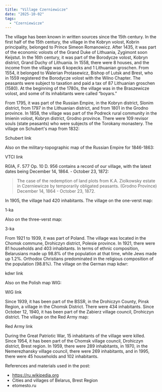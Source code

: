 ```yaml
---
title: "Village Czerniewicze"
date: "2025-10-02"
tags: 
  - "Czerniewicze"
---
```


The village has been known in written sources since the 15th century. In the first half of the 15th century, the village in the Kobryn volost, Kobrin principality, belonged to Prince Simeon Romanowicz. After 1435, it was part of the economic volosts of the Grand Duke of Lithuania, Zygimont soon Keijstut. In the 16th century, it was part of the Borodycze volost, Kobryn district, Grand Duchy of Lithuania. In 1558, there were 8 houses, and the income from the village was 6 kopecks and 1 Lithuanian groschen. From 1554, it belonged to Walerian Protasewicz, Bishop of Lutsk and Brest, who in 1559 registered the Borodycze volost with the Wilno Chapter. The peasants were subject to taxation and paid a tax of 87 Lithuanian groschen (1580). At the beginning of the 1780s, the village was in the Braszewicze volost, and some of its inhabitants were called “boyars.”

From 1795, it was part of the Russian Empire, in the Kobryn district, Slonim district, from 1797 in the Lithuanian district, and from 1801 in the Grodno province. In 1858, the village was part of the Podreck rural community in the Imienin volost, Kobryn district, Grodno province. There were 109 revisor souls (state peasants) who were subjects of the Torokany monastery. The village on Schubert's map from 1832:

Schubert link

Also on the military-topographic map of the Russian Empire for 1846-1863:

VTCI link

RGIA, F. 577 Op. 10 D. 956 contains a record of our village, with the latest dates being December 14, 1864. - October 23, 1872:

> The case of the redemption of land plots from K.A. Ziolkowsky estate in Czerniewicze by temporarily obligated peasants. (Grodno Province) December 14, 1864 - October 23, 1872.

In 1905, the village had 420 inhabitants. The village on the one-verst map:

1-ka

Also on the three-verst map:

3-ka

From 1921 to 1939, it was part of Poland. The village was located in the Chomsk commune, Drohiczyn district, Polesie province. In 1921, there were 81 households and 403 inhabitants. In terms of ethnic composition, Belarusians made up 98.8% of the population at that time, while Jews made up 1.2%. Orthodox Christians predominated in the religious composition of the population (98.8%). The village on the German map kdwr:

kdwr link

Also on the Polish map WIG:

WIG link

Since 1939, it has been part of the BSSR, in the Drohiczyn County, Pinsk Region, a village in the Chomsk District. There were 434 inhabitants. Since October 12, 1940, it has been part of the Zabierz village council, Drohiczyn district. The village on the Red Army map:

Red Army link

During the Great Patriotic War, 15 inhabitants of the village were killed. Since 1954, it has been part of the Chomsk village council, Drohiczyn district, Brest region. In 1959, there were 289 inhabitants, in 1970, in the Nemerezhansky village council, there were 269 inhabitants, and in 1995, there were 45 households and 102 inhabitants.

References and materials used in the post:
- https://ru.wikipedia.org
- Cities and villages of Belarus, Brest Region
- etomesto.ru
